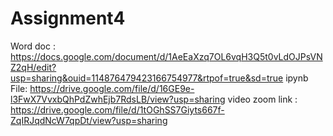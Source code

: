# Assignment4
Word doc : https://docs.google.com/document/d/1AeEaXzq7OL6vqH3Q5t0vLdOJPsVNZ2qH/edit?usp=sharing&ouid=114876479423166754977&rtpof=true&sd=true
ipynb File: https://drive.google.com/file/d/16GE9e-l3FwX7VvxbQhPdZwhEjb7RdsLB/view?usp=sharing
video zoom link : https://drive.google.com/file/d/1tOGhSS7Giyts667f-ZqIRJqdNcW7qpDt/view?usp=sharing

